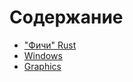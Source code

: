 # Содержание

 - ["Фичи" Rust](RUS/features.md)
 - [Windows](RUS/windows.md)
 - [Graphics](RUS/graphics.md)